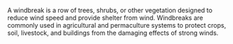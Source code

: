 A windbreak is a row of trees, shrubs, or other vegetation designed to reduce wind speed and provide shelter from wind. Windbreaks are commonly used in agricultural and permaculture systems to protect crops, soil, livestock, and buildings from the damaging effects of strong winds.
